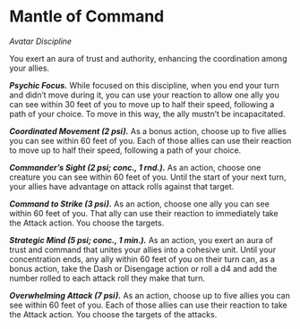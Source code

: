 # Mantle of Command
*Avatar Discipline*

You exert an aura of trust and authority, enhancing the coordination among your allies.

***Psychic Focus.*** While focused on this discipline, when you end your turn and didn’t move during it, you can use your reaction to allow one ally you can see within 30 feet of you to move up to half their speed, following a path of your choice. To move in this way, the ally mustn’t be incapacitated.

***Coordinated Movement (2 psi).*** As a bonus action, choose up to five allies you can see within 60 feet of you. Each of those allies can use their reaction to move up to half their speed, following a path of your choice.

***Commander’s Sight (2 psi; conc., 1 rnd.).*** As an action, choose one creature you can see within 60 feet of you. Until the start of your next turn, your allies have advantage on attack rolls against that target.

***Command to Strike (3 psi).*** As an action, choose one ally you can see within 60 feet of you. That ally can use their reaction to immediately take the Attack action. You choose the targets.

***Strategic Mind (5 psi; conc., 1 min.).*** As an action, you exert an aura of trust and command that unites your allies into a cohesive unit. Until your concentration ends, any ally within 60 feet of you on their turn can, as a bonus action, take the Dash or Disengage action or roll a d4 and add the number rolled to each attack roll they make that turn.

***Overwhelming Attack (7 psi).*** As an action, choose up to five allies you can see within 60 feet of you. Each of those allies can use their reaction to take the Attack action. You choose the targets of the attacks.
